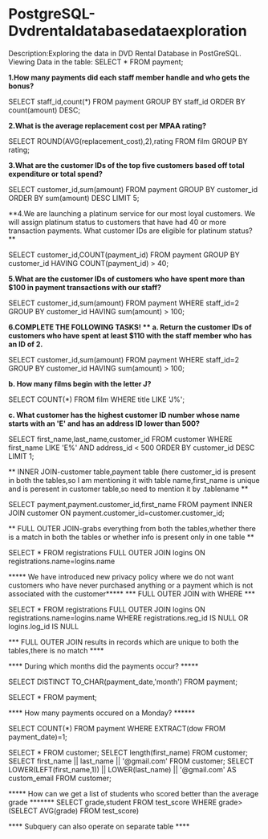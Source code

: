 # PostgreSQL-Dvdrentaldatabasedataexploration

Description:Exploring the data in DVD Rental Database in PostGreSQL.
Viewing Data in the table:
SELECT * FROM payment;

**1.How many payments did each staff member handle and who gets the bonus?**

SELECT staff_id,count(*)
FROM payment
GROUP BY staff_id
ORDER BY count(amount) DESC; 

**2.What is the average replacement cost per MPAA rating?**

SELECT ROUND(AVG(replacement_cost),2),rating
FROM film
GROUP BY rating;

**3.What are the customer IDs of the top five customers based off total expenditure or total spend?**

SELECT customer_id,sum(amount)
FROM payment
GROUP BY customer_id
ORDER BY sum(amount) DESC LIMIT 5;

**4.We are launching a platinum service for our most loyal customers.
We will assign platinum status to customers that have had 40 or more transaction payments.
What customer IDs are eligible for platinum status? **

SELECT customer_id,COUNT(payment_id) 
FROM payment
GROUP BY customer_id
HAVING COUNT(payment_id) > 40;

**5.What are the customer IDs of customers who have spent more than $100 in payment transactions with our
staff?**

SELECT customer_id,sum(amount)
FROM payment
WHERE staff_id=2
GROUP BY customer_id
HAVING sum(amount) > 100;

**6.COMPLETE THE FOLLOWING TASKS!
**
a. Return the customer IDs of customers who have spent at least $110 with the staff member who has an ID of 2.**

SELECT customer_id,sum(amount)
FROM payment
WHERE staff_id=2
GROUP BY customer_id
HAVING sum(amount) > 100;

**b. How many films begin with the letter J?**

SELECT COUNT(*) FROM film WHERE title LIKE 'J%';

**c. What customer has the highest customer ID number whose name starts with an 'E' and has an address ID lower than 500?**

SELECT first_name,last_name,customer_id
FROM customer
WHERE first_name LIKE 'E%' AND address_id < 500
ORDER BY customer_id DESC LIMIT 1;

** INNER JOIN-customer table,payment table (here customer_id is present in both the tables,so I am mentioning it with table name,first_name is unique and is peresent in customer table,so need to mention it by .tablename **

SELECT payment,payment.customer_id,first_name
FROM payment
INNER JOIN customer
ON payment.customer_id=customer.customer_id;

** FULL OUTER JOIN-grabs everything from both the tables,whether there is a match in both the tables or whether info is present only in one table **

SELECT * FROM registrations
FULL OUTER JOIN logins
ON registrations.name=logins.name

***** We have introduced new privacy policy where we do not want customers who have never purchased anything or a payment which is not associated with the customer*****
*** FULL OUTER JOIN with WHERE ***

SELECT * FROM registrations
FULL OUTER JOIN logins
ON registrations.name=logins.name
WHERE registrations.reg_id IS NULL OR
logins.log_id IS NULL

*** FULL OUTER JOIN results in records which are unique to both the tables,there is no match ****

**** During which months did the payments occur? *****

SELECT DISTINCT TO_CHAR(payment_date,'month') FROM payment;

SELECT * FROM payment;

**** How many payments occured on a Monday? ******

SELECT COUNT(*) FROM payment
WHERE EXTRACT(dow FROM payment_date)=1;

SELECT * FROM customer;
SELECT length(first_name) FROM customer;
SELECT first_name  || last_name || '@gmail.com' FROM customer;
SELECT LOWER(LEFT(first_name,1)) || LOWER(last_name) || '@gmail.com' AS custom_email FROM customer;

***** How can we get a list of students who scored better than the average grade *******
SELECT grade,student FROM
test_score 
WHERE grade> (SELECT AVG(grade) FROM test_score)


**** Subquery can also operate on separate table ****

